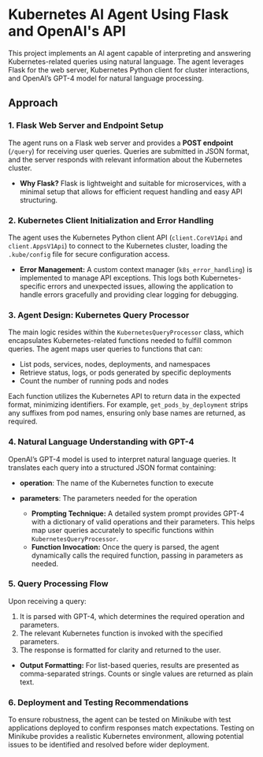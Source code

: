 # Kubernetes AI Agent Using Flask and OpenAI's API

This project implements an AI agent capable of interpreting and answering Kubernetes-related queries using natural language. The agent leverages Flask for the web server, Kubernetes Python client for cluster interactions, and OpenAI’s GPT-4 model for natural language processing.

## Approach

### 1. Flask Web Server and Endpoint Setup
The agent runs on a Flask web server and provides a **POST endpoint** (`/query`) for receiving user queries. Queries are submitted in JSON format, and the server responds with relevant information about the Kubernetes cluster.

- **Why Flask?** Flask is lightweight and suitable for microservices, with a minimal setup that allows for efficient request handling and easy API structuring.

### 2. Kubernetes Client Initialization and Error Handling
The agent uses the Kubernetes Python client API (`client.CoreV1Api` and `client.AppsV1Api`) to connect to the Kubernetes cluster, loading the `.kube/config` file for secure configuration access.

- **Error Management:** A custom context manager (`k8s_error_handling`) is implemented to manage API exceptions. This logs both Kubernetes-specific errors and unexpected issues, allowing the application to handle errors gracefully and providing clear logging for debugging.

### 3. Agent Design: Kubernetes Query Processor
The main logic resides within the `KubernetesQueryProcessor` class, which encapsulates Kubernetes-related functions needed to fulfill common queries. The agent maps user queries to functions that can:

- List pods, services, nodes, deployments, and namespaces
- Retrieve status, logs, or pods generated by specific deployments
- Count the number of running pods and nodes

Each function utilizes the Kubernetes API to return data in the expected format, minimizing identifiers. For example, `get_pods_by_deployment` strips any suffixes from pod names, ensuring only base names are returned, as required.

### 4. Natural Language Understanding with GPT-4
OpenAI’s GPT-4 model is used to interpret natural language queries. It translates each query into a structured JSON format containing:

- **operation**: The name of the Kubernetes function to execute
- **parameters**: The parameters needed for the operation

   - **Prompting Technique:** A detailed system prompt provides GPT-4 with a dictionary of valid operations and their parameters. This helps map user queries accurately to specific functions within `KubernetesQueryProcessor`.
   - **Function Invocation:** Once the query is parsed, the agent dynamically calls the required function, passing in parameters as needed.

### 5. Query Processing Flow
Upon receiving a query:
1. It is parsed with GPT-4, which determines the required operation and parameters.
2. The relevant Kubernetes function is invoked with the specified parameters.
3. The response is formatted for clarity and returned to the user.

- **Output Formatting:** For list-based queries, results are presented as comma-separated strings. Counts or single values are returned as plain text.

### 6. Deployment and Testing Recommendations
To ensure robustness, the agent can be tested on Minikube with test applications deployed to confirm responses match expectations. Testing on Minikube provides a realistic Kubernetes environment, allowing potential issues to be identified and resolved before wider deployment.

